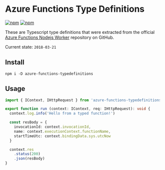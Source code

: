 # Azure Functions Type Definitions

[![npm](https://img.shields.io/npm/v/azure-functions-typedefinitions.svg)](https://www.npmjs.com/package/azure-functions-typedefinitions)
[![npm](https://img.shields.io/david/bomret/azure-functions-typedefinitions.svg)](https://github.com/bomret/azure-functions-typedefinitions/blob/master)


These are Typescript type definitions that were extracted from the official [Azure Functions Nodejs Worker](https://github.com/Azure/azure-functions-nodejs-worker) repository on GitHub.

Current state: `2018-03-21`

## Install

```
npm i -D azure-functions-typedefinitions
```

## Usage

```typescript
import { IContext, IHttpRequest } from 'azure-functions-typedefinitions'

export function run (context: IContext, req: IHttpRequest): void {
  context.log.info('Hello from a typed function!')

  const resBody = {
    invocationId: context.invocationId,
    name: context.executionContext.functionName,
    startTimeUtc: context.bindingData.sys.utcNow
  }

  context.res
    .status(200)
    .json(resBody)
}
```